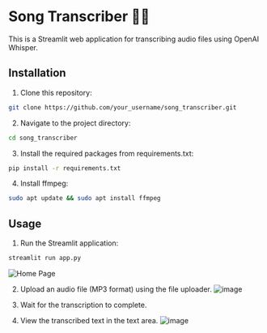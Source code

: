 # Song Transcriber 🎵📝

This is a Streamlit web application for transcribing audio files using OpenAI Whisper.

## Installation

1. Clone this repository:

```bash
git clone https://github.com/your_username/song_transcriber.git
```

2. Navigate to the project directory:
```bash
cd song_transcriber
```
3. Install the required packages from requirements.txt:
```bash
pip install -r requirements.txt
```
4. Install ffmpeg:
```bash
sudo apt update && sudo apt install ffmpeg
```
## Usage

1. Run the Streamlit application:
```bash
streamlit run app.py
```
![Home Page](https://github.com/SubhScripter/song_transcriber/assets/142106447/7ad0cf27-28cb-4d15-b29d-ddbb3c0fa16d)

2. Upload an audio file (MP3 format) using the file uploader.
![image](https://github.com/SubhScripter/song_transcriber/assets/142106447/eeb98513-7879-45bf-91a4-4bbe3d63e62d)

3. Wait for the transcription to complete.
4. View the transcribed text in the text area.
![image](https://github.com/SubhScripter/song_transcriber/assets/142106447/0f9fae49-563c-4de0-8c15-87f42e0cce0f)

